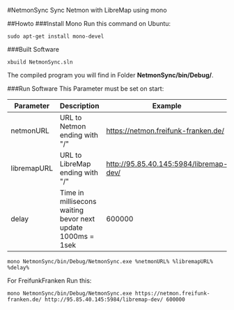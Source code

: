 #NetmonSync
Sync Netmon with LibreMap using mono

##Howto
###Install Mono
Run this command on Ubuntu:
```
sudo apt-get install mono-devel
```
###Built Software
```
xbuild NetmonSync.sln
```
The compiled program you will find in Folder **NetmonSync/bin/Debug/**.

###Run Software
This Parameter must be set on start:

Parameter   | Description                                                 | Example
----------- | ----------------------------------------------------------- | --------------------------------------
netmonURL   | URL to Netmon ending with "/"                               | https://netmon.freifunk-franken.de/
libremapURL | URL to LibreMap ending with "/"                             | http://95.85.40.145:5984/libremap-dev/
delay       | Time in millisecons waiting bevor next update 1000ms = 1sek | 600000

```
mono NetmonSync/bin/Debug/NetmonSync.exe %netmonURL% %libremapURL% %delay%
```
For FreifunkFranken Run this:
```
mono NetmonSync/bin/Debug/NetmonSync.exe https://netmon.freifunk-franken.de/ http://95.85.40.145:5984/libremap-dev/ 600000
```
